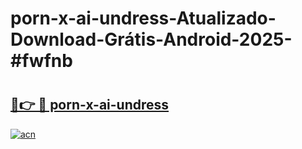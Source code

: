 # porn-x-ai-undress-Atualizado-Download-Grátis-Android-2025-#fwfnb

# <h2><a href="https://ainizakaria.my?title=porn-x-ai-undress&ref=24M">🔗👉 🔴 porn-x-ai-undress</a></h2>

[![acn](https://github.com/user-attachments/assets/0f9c940e-d8b0-45ae-aac7-cd30a18b3e1c)](https://ainizakaria.my?title=porn-x-ai-undress&ref=24M)

